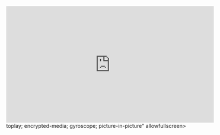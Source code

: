<!DOCTYPE=html>
<html lang="en">
<meta charset="utf-8">
<body>
<div id="main">
<iframe width="560" height="315" src="https://www.youtube.com/embed/tjmWiZcAyYw" frameborder="0" allow="accelerometer; autoplay; encrypted-media; gyroscope; picture-in-picture" allowfullscreen></iframe>toplay; encrypted-media; gyroscope; picture-in-picture" allowfullscreen></iframe>
</div>
</body>
<html/>

